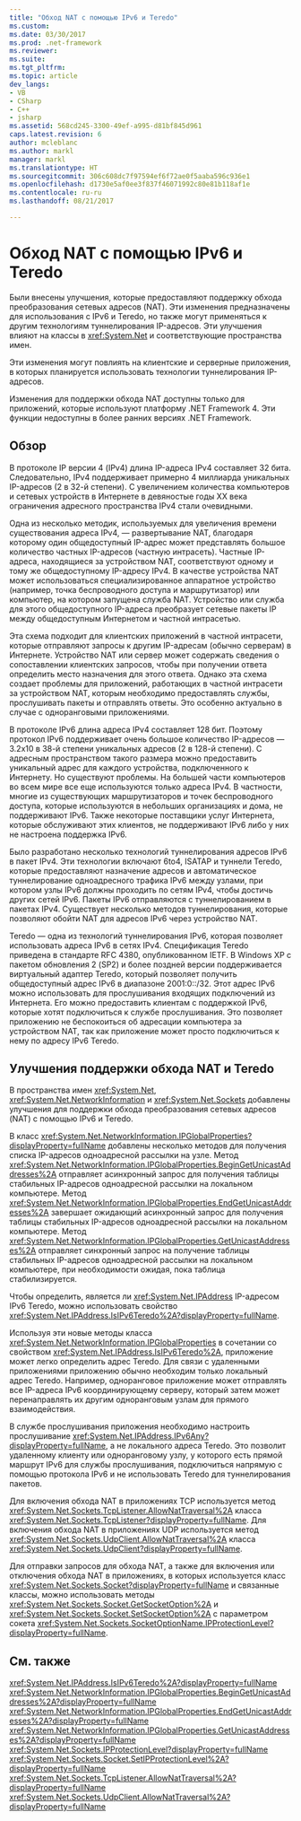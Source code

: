 ```yaml
---
title: "Обход NAT с помощью IPv6 и Teredo"
ms.custom: 
ms.date: 03/30/2017
ms.prod: .net-framework
ms.reviewer: 
ms.suite: 
ms.tgt_pltfrm: 
ms.topic: article
dev_langs:
- VB
- CSharp
- C++
- jsharp
ms.assetid: 568cd245-3300-49ef-a995-d81bf845d961
caps.latest.revision: 6
author: mcleblanc
ms.author: markl
manager: markl
ms.translationtype: HT
ms.sourcegitcommit: 306c608dc7f97594ef6f72ae0f5aaba596c936e1
ms.openlocfilehash: d1730e5af0ee3f837f46071992c80e81b118af1e
ms.contentlocale: ru-ru
ms.lasthandoff: 08/21/2017

---
```

# <a name="nat-traversal-using-ipv6-and-teredo"></a>Обход NAT с помощью IPv6 и Teredo
Были внесены улучшения, которые предоставляют поддержку обхода преобразования сетевых адресов (NAT). Эти изменения предназначены для использования с IPv6 и Teredo, но также могут применяться к другим технологиям туннелирования IP-адресов. Эти улучшения влияют на классы в <xref:System.Net> и соответствующие пространства имен.  
  
 Эти изменения могут повлиять на клиентские и серверные приложения, в которых планируется использовать технологии туннелирования IP-адресов.  
  
 Изменения для поддержки обхода NAT доступны только для приложений, которые используют платформу .NET Framework 4. Эти функции недоступны в более ранних версиях .NET Framework.  
  
## <a name="overview"></a>Обзор  
 В протоколе IP версии 4 (IPv4) длина IP-адреса IPv4 составляет 32 бита. Следовательно, IPv4 поддерживает примерно 4 миллиарда уникальных IP-адресов (2 в 32-й степени). С увеличением количества компьютеров и сетевых устройств в Интернете в девяностые годы XX века ограничения адресного пространства IPv4 стали очевидными.  
  
 Одна из несколько методик, используемых для увеличения времени существования адреса IPv4, — развертывание NAT, благодаря которому один общедоступный IP-адрес может представлять большое количество частных IP-адресов (частную интрасеть). Частные IP-адреса, находящиеся за устройством NAT, соответствуют одному и тому же общедоступному IP-адресу IPv4. В качестве устройства NAT может использоваться специализированное аппаратное устройство (например, точка беспроводного доступа и маршрутизатор) или компьютер, на котором запущена служба NAT. Устройство или служба для этого общедоступного IP-адреса преобразует сетевые пакеты IP между общедоступным Интернетом и частной интрасетью.  
  
 Эта схема подходит для клиентских приложений в частной интрасети, которые отправляют запросы к другим IP-адресам (обычно серверам) в Интернете. Устройство NAT или сервер может содержать сведения о сопоставлении клиентских запросов, чтобы при получении ответа определить место назначения для этого ответа. Однако эта схема создает проблемы для приложений, работающих в частной интрасети за устройством NAT, которым необходимо предоставлять службы, прослушивать пакеты и отправлять ответы. Это особенно актуально в случае с одноранговыми приложениями.  
  
 В протоколе IPv6 длина адреса IPv4 составляет 128 бит. Поэтому протокол IPv6 поддерживает очень большое количество IP-адресов — 3.2x10 в 38-й степени уникальных адресов (2 в 128-й степени). С адресным пространством такого размера можно предоставить уникальный адрес для каждого устройства, подключенного к Интернету. Но существуют проблемы. На большей части компьютеров во всем мире все еще используются только адреса IPv4. В частности, многие из существующих маршрутизаторов и точек беспроводного доступа, которые используются в небольших организациях и дома, не поддерживают IPv6. Также некоторые поставщики услуг Интернета, которые обслуживают этих клиентов, не поддерживают IPv6 либо у них не настроена поддержка IPv6.  
  
 Было разработано несколько технологий туннелирования адресов IPv6 в пакет IPv4. Эти технологии включают 6to4, ISATAP и туннели Teredo, которые предоставляют назначение адресов и автоматическое туннелирование одноадресного трафика IPv6 между узлами, при котором узлы IPv6 должны проходить по сетям IPv4, чтобы достичь других сетей IPv6. Пакеты IPv6 отправляются c туннелированием в пакетах IPv4. Существует несколько методов туннелирования, которые позволяют обойти NAT для адресов IPv6 через устройство NAT.  
  
 Teredo — одна из технологий туннелирования IPv6, которая позволяет использовать адреса IPv6 в сетях IPv4. Спецификация Teredo приведена в стандарте RFC 4380, опубликованном IETF. В Windows XP с пакетом обновления 2 (SP2) и более поздней версии поддерживается виртуальный адаптер Teredo, который позволяет получить общедоступный адрес IPv6 в диапазоне 2001:0::/32. Этот адрес IPv6 можно использовать для прослушивания входящих подключений из Интернета. Его можно предоставить клиентам с поддержкой IPv6, которые хотят подключиться к службе прослушивания. Это позволяет приложению не беспокоиться об адресации компьютера за устройством NAT, так как приложение может просто подключиться к нему по адресу IPv6 Teredo.  
  
## <a name="enhancements-to-support-nat-traversal-and-teredo"></a>Улучшения поддержки обхода NAT и Teredo  
 В пространства имен <xref:System.Net>, <xref:System.Net.NetworkInformation> и <xref:System.Net.Sockets> добавлены улучшения для поддержки обхода преобразования сетевых адресов (NAT) с помощью IPv6 и Teredo.  
  
 В класс <xref:System.Net.NetworkInformation.IPGlobalProperties?displayProperty=fullName> добавлены несколько методов для получения списка IP-адресов одноадресной рассылки на узле. Метод <xref:System.Net.NetworkInformation.IPGlobalProperties.BeginGetUnicastAddresses%2A> отправляет асинхронный запрос для получения таблицы стабильных IP-адресов одноадресной рассылки на локальном компьютере. Метод <xref:System.Net.NetworkInformation.IPGlobalProperties.EndGetUnicastAddresses%2A> завершает ожидающий асинхронный запрос для получения таблицы стабильных IP-адресов одноадресной рассылки на локальном компьютере. Метод <xref:System.Net.NetworkInformation.IPGlobalProperties.GetUnicastAddresses%2A> отправляет синхронный запрос на получение таблицы стабильных IP-адресов одноадресной рассылки на локальном компьютере, при необходимости ожидая, пока таблица стабилизируется.  
  
 Чтобы определить, является ли <xref:System.Net.IPAddress> IP-адресом IPv6 Teredo, можно использовать свойство <xref:System.Net.IPAddress.IsIPv6Teredo%2A?displayProperty=fullName>.  
  
 Используя эти новые методы класса <xref:System.Net.NetworkInformation.IPGlobalProperties> в сочетании со свойством <xref:System.Net.IPAddress.IsIPv6Teredo%2A>, приложение может легко определить адрес Teredo. Для связи с удаленными приложениями приложению обычно необходим только локальный адрес Teredo. Например, одноранговое приложение может отправлять все IP-адреса IPv6 координирующему серверу, который затем может перенаправлять их другим одноранговым узлам для прямого взаимодействия.  
  
 В службе прослушивания приложения необходимо настроить прослушивание <xref:System.Net.IPAddress.IPv6Any?displayProperty=fullName>, а не локального адреса Teredo. Это позволит удаленному клиенту или одноранговому узлу, у которого есть прямой маршрут IPv6 для службы прослушивания, подключиться напрямую с помощью протокола IPv6 и не использовать Teredo для туннелирования пакетов.  
  
 Для включения обхода NAT в приложениях TCP используется метод <xref:System.Net.Sockets.TcpListener.AllowNatTraversal%2A> класса <xref:System.Net.Sockets.TcpListener?displayProperty=fullName>. Для включения обхода NAT в приложениях UDP используется метод <xref:System.Net.Sockets.UdpClient.AllowNatTraversal%2A> класса <xref:System.Net.Sockets.UdpClient?displayProperty=fullName>.  
  
 Для отправки запросов для обхода NAT, а также для включения или отключения обхода NAT в приложениях, в которых используется класс <xref:System.Net.Sockets.Socket?displayProperty=fullName> и связанные классы, можно использовать методы <xref:System.Net.Sockets.Socket.GetSocketOption%2A> и <xref:System.Net.Sockets.Socket.SetSocketOption%2A> с параметром сокета <xref:System.Net.Sockets.SocketOptionName.IPProtectionLevel?displayProperty=fullName>.  
  
## <a name="see-also"></a>См. также  
 <xref:System.Net.IPAddress.IsIPv6Teredo%2A?displayProperty=fullName>   
 <xref:System.Net.NetworkInformation.IPGlobalProperties.BeginGetUnicastAddresses%2A?displayProperty=fullName>   
 <xref:System.Net.NetworkInformation.IPGlobalProperties.EndGetUnicastAddresses%2A?displayProperty=fullName>   
 <xref:System.Net.NetworkInformation.IPGlobalProperties.GetUnicastAddresses%2A?displayProperty=fullName>   
 <xref:System.Net.Sockets.IPProtectionLevel?displayProperty=fullName>   
 <xref:System.Net.Sockets.Socket.SetIPProtectionLevel%2A?displayProperty=fullName>   
 <xref:System.Net.Sockets.TcpListener.AllowNatTraversal%2A?displayProperty=fullName>   
 <xref:System.Net.Sockets.UdpClient.AllowNatTraversal%2A?displayProperty=fullName>

